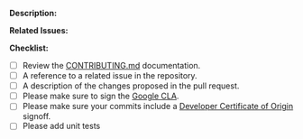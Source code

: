 <!-- markdownlint-disable first-line-h1 -->

**Description:**

<!-- Add a detailed description of the change and the rationale -->

**Related Issues:**

<!-- Add related issue references -->
<!-- You are strongly encouraged to create an issue for any change to allow for
discussion on the proposed change before actually making the changes and
proposing them via a Pull Request. -->

**Checklist:**

- [ ] Review the [CONTRIBUTING.md](../blob/main/CONTRIBUTING.md) documentation.
- [ ] A reference to a related issue in the repository.
- [ ] A description of the changes proposed in the pull request.
- [ ] Please make sure to sign the [Google CLA](https://cla.developers.google.com/about/google-corporate).
- [ ] Please make sure your commits include a [Developer Certificate of Origin](https://developercertificate.org/) signoff.
- [ ] Please add unit tests
